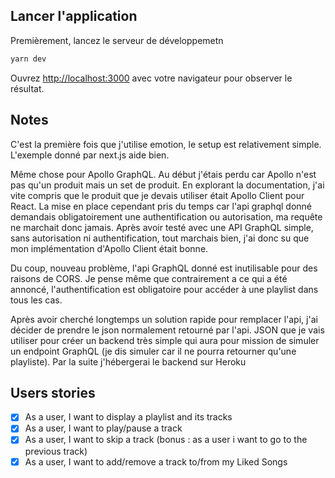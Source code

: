 ## Lancer l'application

Premièrement, lancez le serveur de développemetn

```bash
yarn dev
```

Ouvrez [http://localhost:3000](http://localhost:3000) avec votre navigateur pour observer le résultat.

## Notes

C'est la première fois que j'utilise emotion, le setup est relativement simple. L'exemple donné par next.js aide bien.

Même chose pour Apollo GraphQL. Au début j'étais perdu car Apollo n'est pas qu'un produit mais un set de produit. En explorant la documentation, j'ai vite compris que le produit que je devais utiliser était Apollo Client pour React. La mise en place cependant pris du temps car l'api graphql donné demandais obligatoirement une authentification ou autorisation, ma requête ne marchait donc jamais. Après avoir testé avec une API GraphQL simple, sans autorisation ni authentification, tout marchais bien, j'ai donc su que mon implémentation d'Apollo Client était bonne.

Du coup, nouveau problème, l'api GraphQL donné est inutilisable pour des raisons de CORS. Je pense même que contrairement a ce qui a été annoncé, l'authentification est obligatoire pour accéder à une playlist dans tous les cas.

Après avoir cherché longtemps un solution rapide pour remplacer l'api, j'ai décider de prendre le json normalement retourné par l'api. JSON que je vais utiliser pour créer un backend très simple qui aura pour mission de simuler un endpoint GraphQL (je dis simuler car il ne pourra retourner qu'une playliste). Par la suite j'hébergerai le backend sur Heroku

## Users stories

- [x] As a user, I want to display a playlist and its tracks
- [x] As a user, I want to play/pause a track
- [x] As a user, I want to skip a track (bonus : as a user i want to go to the previous track)
- [x] As a user, I want to add/remove a track to/from my Liked Songs